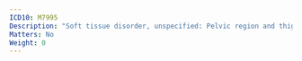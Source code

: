 ```yaml
---
ICD10: M7995
Description: "Soft tissue disorder, unspecified: Pelvic region and thigh"
Matters: No
Weight: 0
---
```

